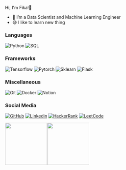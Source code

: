 Hi, I'm Fika!👋

- 🔭 I’m a Data Scientist and Machine Learning Engineer
- 😄 I like to learn new thing

### Languages

<p>
  <img alt="Python" src="https://img.shields.io/badge/Python-14354C.svg?logo=python&logoColor=white">
  <img alt="SQL" src="https://img.shields.io/badge/-SQL-000?&logo=MySQL&logoColor=4479A1">
</p>

### Frameworks

<p>
  <img alt="Tensorflow" src="https://img.shields.io/badge/Tensorflow-orange.svg?logo=tensorflow&logoColor=white">
  <img alt="Pytorch" src="https://img.shields.io/badge/Pytorch-red.svg?logo=pytorch&logoColor=white">
  <img alt="Sklearn" src="https://img.shields.io/badge/Sklearn-orange.svg?logo=scikitlearn&logoColor=white">
  <img alt="Flask" src="https://img.shields.io/badge/Flask-black.svg?logo=flask&logoColor=white">
</p>

### Miscellaneous

<p>
  <img alt="Git" src="https://img.shields.io/badge/Git-F05033.svg?logo=git&logoColor=white">
  <img alt="Docker" src ="https://img.shields.io/badge/Docker-0275b3.svg?logo=docker&logoColor=white">
  <img alt="Notion" src="https://img.shields.io/badge/Notion-010101.svg?logo=notion&logoColor=white">
</p>

### Social Media
[![GitHub](https://img.shields.io/badge/Github-100000?style=for-the-badge&logo=github&logoColor=white)](https://github.com/keenaragg)
[![Linkedin](https://img.shields.io/badge/Linkedin-0077B5?style=for-the-badge&logo=linkedin&logoColor=white)](https://www.linkedin.com/in/ida-sri-afiqah-29047b1b0/)
[![HackerRank](https://img.shields.io/badge/-Hackerrank-2EC866?style=for-the-badge&logo=HackerRank&logoColor=white)](https://www.hackerrank.com/profile/idaafiqaa)
[![LeetCode](https://img.shields.io/badge/-LeetCode-FFA116?style=for-the-badge&logo=LeetCode&logoColor=black)](https://leetcode.com/u/keenaragg/)

<a href="https://www.adamalston.com/"><img height="137px" src="https://github-readme-stats.vercel.app/api?username=Fikaaw&hide_title=true&hide_border=true&show_icons=true&include_all_commits=true&count_private=true&line_height=21&text_color=000&icon_color=000&bg_color=0,ea6161,ffc64d,fffc4d,52fa5a&theme=graywhite" /><!-- wi*quL3fcV --><img height="137px" src="https://github-readme-stats.vercel.app/api/top-langs/?username=Fikaaw&hide=html&hide_title=true&hide_border=true&layout=compact&langs_count=6&exclude_repo=comp426,Redventures-Movie-Quotes&text_color=000&icon_color=fff&bg_color=0,52fa5a,4dfcff,c64dff&theme=graywhite" /></a>



